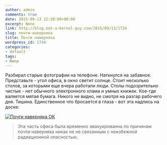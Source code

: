 ```yaml
---
author: admin
comments: true
date: 2015-09-13 22:20:00+00:00
excerpt: None
link: http://blog.not-a-kernel-guy.com/2015/09/13/1734
slug: почти-наверняка
title: Почти наверняка
wordpress_id: 1734
categories:
- default
tags:
- Юмор
---
```


Разбирал старые фотографии на телефоне. Наткнулся на забавное. Представьте - угол офиса, в окно светит солнце. Стоит несколько столов, за которыми еще вчера работали люди. Столы подозрительно чистые - нет обычного электронного хлама и умных книжек. Кое-где валяется мятая бумага. Никого не видно, не смотря на разгар рабочего дня. Тишина. Единственное что бросается в глаза - вот эта надпись на доске:

[![Почти наверняка OK](http://blog.not-a-kernel-guy.com/wp-content/uploads/2015/09/almost_certainly_ok.jpg)](http://blog.not-a-kernel-guy.com/wp-content/uploads/2015/09/almost_certainly_ok.jpg)




<blockquote>Эта часть офиса была временно эвакуированна по причинам почти наверняка никак не не связанным с неизбежной радиационной опасностью.</blockquote>




